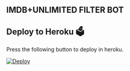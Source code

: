 
## IMDB+UNLIMITED FILTER BOT 

## Deploy to Heroku 🗳
Press the following button to deploy in heroku.

[![Deploy](https://www.herokucdn.com/deploy/button.svg)](https://github.com/arjunsangu/IMDB-FILTER-EDITED-BOT)
